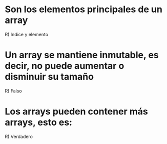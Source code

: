 # Son los elementos principales de un array
R) Indice y elemento

# Un array se mantiene inmutable, es decir, no puede aumentar o disminuir su tamaño
R) Falso

# Los arrays pueden contener más arrays, esto es:
R) Verdadero

